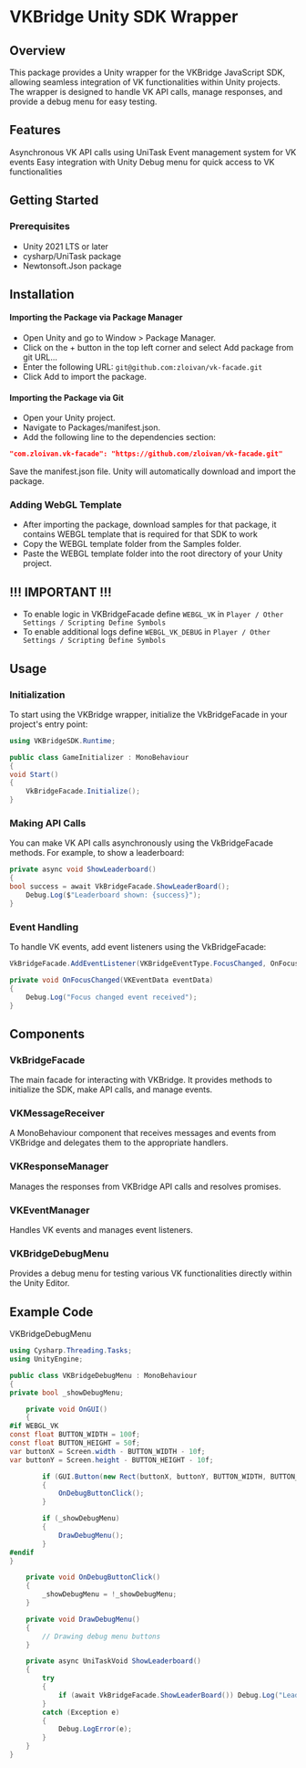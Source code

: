 # VKBridge Unity SDK Wrapper
## Overview
This package provides a Unity wrapper for the VKBridge JavaScript SDK, allowing seamless integration of VK functionalities within Unity projects. The wrapper is designed to handle VK API calls, manage responses, and provide a debug menu for easy testing.

## Features
Asynchronous VK API calls using UniTask
Event management system for VK events
Easy integration with Unity
Debug menu for quick access to VK functionalities

## Getting Started

### Prerequisites
* Unity 2021 LTS or later
* cysharp/UniTask package
* Newtonsoft.Json package

## Installation

#### Importing the Package via Package Manager
* Open Unity and go to Window > Package Manager.
* Click on the + button in the top left corner and select Add package from git URL...
* Enter the following URL: `git@github.com:zloivan/vk-facade.git`
* Click Add to import the package.

#### Importing the Package via Git
* Open your Unity project.
* Navigate to Packages/manifest.json.
* Add the following line to the dependencies section:

```json
"com.zloivan.vk-facade": "https://github.com/zloivan/vk-facade.git"
```
Save the manifest.json file. Unity will automatically download and import the package.

### Adding WebGL Template
* After importing the package, download samples for that package, it contains WEBGL template that is required for that SDK to work
* Copy the WEBGL template folder from the Samples folder.
* Paste the WEBGL template folder into the root directory of your Unity project.

## !!! IMPORTANT !!!
* To enable logic in VKBridgeFacade define `WEBGL_VK` in `Player / Other Settings / Scripting Define Symbols`
* To enable additional logs define `WEBGL_VK_DEBUG` in `Player / Other Settings / Scripting Define Symbols`

## Usage
### Initialization
To start using the VKBridge wrapper, initialize the VkBridgeFacade in your project's entry point:


```csharp
using VKBridgeSDK.Runtime;

public class GameInitializer : MonoBehaviour
{
void Start()
{
    VkBridgeFacade.Initialize();
}

```
### Making API Calls
You can make VK API calls asynchronously using the VkBridgeFacade methods. For example, to show a leaderboard:



```csharp
private async void ShowLeaderboard()
{
bool success = await VkBridgeFacade.ShowLeaderBoard();
    Debug.Log($"Leaderboard shown: {success}");
}
```

### Event Handling
To handle VK events, add event listeners using the VkBridgeFacade:

```csharp
VkBridgeFacade.AddEventListener(VKBridgeEventType.FocusChanged, OnFocusChanged);

private void OnFocusChanged(VKEventData eventData)
{
    Debug.Log("Focus changed event received");
}
```
## Components
### VkBridgeFacade
The main facade for interacting with VKBridge. It provides methods to initialize the SDK, make API calls, and manage events.

### VKMessageReceiver
A MonoBehaviour component that receives messages and events from VKBridge and delegates them to the appropriate handlers.

### VKResponseManager
Manages the responses from VKBridge API calls and resolves promises.

### VKEventManager
Handles VK events and manages event listeners.

### VKBridgeDebugMenu
Provides a debug menu for testing various VK functionalities directly within the Unity Editor.

## Example Code
VKBridgeDebugMenu

```csharp
using Cysharp.Threading.Tasks;
using UnityEngine;

public class VKBridgeDebugMenu : MonoBehaviour
{
private bool _showDebugMenu;

    private void OnGUI()
    {
#if WEBGL_VK
const float BUTTON_WIDTH = 100f;
const float BUTTON_HEIGHT = 50f;
var buttonX = Screen.width - BUTTON_WIDTH - 10f;
var buttonY = Screen.height - BUTTON_HEIGHT - 10f;

        if (GUI.Button(new Rect(buttonX, buttonY, BUTTON_WIDTH, BUTTON_HEIGHT), "VK Debug"))
        {
            OnDebugButtonClick();
        }

        if (_showDebugMenu)
        {
            DrawDebugMenu();
        }
#endif
}

    private void OnDebugButtonClick()
    {
        _showDebugMenu = !_showDebugMenu;
    }

    private void DrawDebugMenu()
    {
        // Drawing debug menu buttons
    }

    private async UniTaskVoid ShowLeaderboard()
    {
        try
        {
            if (await VkBridgeFacade.ShowLeaderBoard()) Debug.Log("Leaderboard shown");
        }
        catch (Exception e)
        {
            Debug.LogError(e);
        }
    }
}
```

